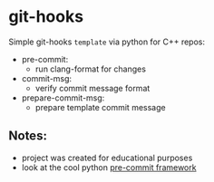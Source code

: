 # git-hooks

Simple git-hooks `template` via python for C++ repos:
- pre-commit:
  - run clang-format for changes
- commit-msg:
  - verify commit message format
- prepare-commit-msg:
  - prepare template commit message

## Notes:
- project was created for educational purposes
- look at the cool python [pre-commit framework](https://pre-commit.com/index.html)